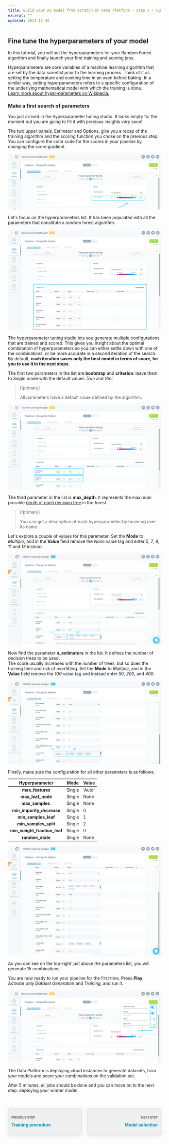 ```yaml
---
title: Build your AI model from scratch on Data Platform - Step 3 - Fine-tune hyper-parameters
excerpt: ""
updated: 2023-11-30
---
```


<style>
.prevnext {
    display:flex !important;
    list-style:none !important;
    margin:25px 0 50px !important;
    padding:0 !important;
}
.prevnext > li {
    background:#efefef !important;
    border:1px solid #d8d8d8 !important;
    border-radius:8px !important;
    box-shadow: 0 3px 13px 0 rgba(151, 167, 183, 0.3) !important;
    flex:1 !important;
    padding:5px 10px !important;
    position:relative !important;
}
.prevnext > li:empty {
    visibility:hidden !important;
}
.prevnext > li > h4 {
    color:#08c !important;
}
.prevnext > li > a {
    bottom:0 !important;
    left:0 !important;
    position:absolute !important;
    right:0 !important;
    top:0 !important;
}
.prevnext > li:first-child {
    margin:25px 10px 0 0 !important;
}
.prevnext > li:first-child > h4:before,
.prevnext > li:last-child > h4:before {
    color:rgba(0,0,0,.6) !important;
    content:"Previous step" !important;
    display:block !important;
    font-size:70% !important;
    margin-bottom:10px !important;
    text-transform:uppercase !important;
}
.prevnext > li:last-child {
    margin:25px 0 0 10px !important;
    text-align:right !important;
}
.prevnext > li:last-child > h4:before {
    content:"Next step" !important;
}
</style>

## Fine tune the hyperparameters of your model

In this tutorial, you will set the hyperparameters for your Random Forest algorithm and finally launch your first training and scoring jobs.

Hyperparameters are core variables of a machine learning algorithm that are set by the data scientist prior to the learning process. Think of it as setting the temperature and cooking time in an oven before baking. In a similar way, setting hyperparameters refers to a specific configuration of the underlying mathematical model with which the training is done.  
[Learn more about hyper-parameters on Wikipedia.](https://en.wikipedia.org/wiki/Hyperparameter_optimization)

### Make a first search of parameters

You just arrived in the hyperparameter tuning studio. It looks empty for the moment but you are going to fill it with precious insights very soon!

The two upper panels, Estimator and Options, give you a recap of the training algorithm and the scoring function you chose on the previous step. You can configure the color code for the scores in your pipeline by changing the score gradient.

![machinelearning](images/tuning-estimator.png)

Let's focus on the hyperparameters list. It has been populated with all the parameters that constitute a random forest algorithm.

![machinelearning](images/tuning-hps.png)

The hyperparameter tuning studio lets you generate multiple configurations that are trained and scored. This gives you insight about the optimal combination of hyperparameters so you can either settle down with one of the combinations, or be more accurate in a second iteration of the search. By default, **each iteration saves only the best model in terms of score, for you to use it in the next steps**.

The first two parameters in the list are **bootstrap** and **criterion**: leave them to *Single* mode with the default values *True* and *Gini*.

> [!primary]
>
> All parameters have a default value defined by the algorithm.
>

![machinelearning](images/tuning-hps1.png)

The third parameter in the list is **max_depth**. It represents the maximum possible [depth of each decision tree](https://en.wikipedia.org/wiki/Tree-depth) in the forest.

> [!primary]
>
> You can get a description of each hyperparameter by hovering over its name.
>

Let's explore a couple of values for this parameter. Set the **Mode** to *Multiple*, and in the **Value** field remove the *None* value tag and enter *5*, *7*, *9*, *11* and *13* instead.

![machinelearning](images/tuning-hps4.png)

Now find the parameter **n_estimators** in the list. It defines the number of decision trees to be used.  
The score usually increases with the number of trees, but so does the training time and risk of overfitting. Set the **Mode** to *Multiple*, and in the **Value** field remove the *100* value tag and instead enter *50*, *200*, and *400*.

![machinelearning](images/tuning-hps2.png)

Finally, make sure the configuration for all other parameters is as follows:

| Hyperparameter | Mode | Value |
| :-: | --- | --- |
| **max_features** | Single | 'Auto' |
| **max_leaf_node** | Single | None |
| **max_samples**. | Single | None |
| **min_impurity_decrease** | Single | 0 |
| **min_samples_leaf** | Single | 1 |
| **min_samples_split** | Single | 2 |
| **min_weight_fraction_leaf** | Single | 0 |
| **random_state** | Single | None |

![machinelearning](images/tuning-hps5.png)

As you can see on the top-right just above the parameters list, you will generate 15 combinations.

You are now ready to run your pipeline for the first time. Press **Play**. Activate only *Dataset Generation* and *Training*, and run it.

![machinelearning](images/tuning-play.png)

The Data Platform is deploying cloud instances to generate datasets, train your models and score your combinations on the validation set.

After 5 minutes, all jobs should be done and you can move on to the next step: deploying your winner model.

<ul class="prevnext">
    <li>
        <h4>Training procedure</h4>
        <a href="/pages/public_cloud/data_platform/tutorials/tuto_02_build_an_ai_model_from_scratch/tuto_02_build_an_ai_model_from_scratch_step2"></a>
    </li>
    <li>
        <h4>Model selection</h4>
        <a href="/pages/public_cloud/data_platform/tutorials/tuto_02_build_an_ai_model_from_scratch/tuto_02_build_an_ai_model_from_scratch_step4"></a>
    </li>
</ul>